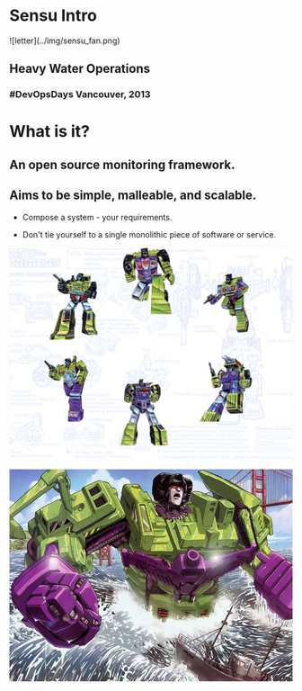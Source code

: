 <!SLIDE center>
# Sensu Intro
 <span id="title">
 ![letter](../img/sensu_fan.png)
</span>

## Heavy Water Operations
### #DevOpsDays Vancouver, 2013

<!SLIDE bullets incremental transition=scrollUp>
# What is it?
## An open source monitoring framework.
## Aims to be simple, malleable, and scalable.

* Compose a system - your requirements.

* Don't tie yourself to a single monolithic piece of software or service.

<!SLIDE center transition=growX>
![devastator](../img/devastator_layout.png)

<!SLIDE center transition=fadeZoom>

![devastator](../img/devastator-outofwater.png)
